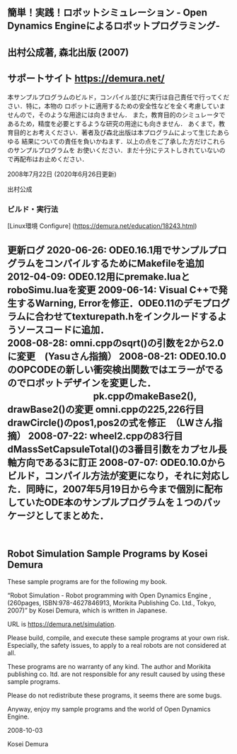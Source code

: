 ## 簡単！実践！ロボットシミュレーション - Open Dynamics Engineによるロボットプログラミング-
## 出村公成著, 森北出版 (2007)
## サポートサイト https://demura.net/

本サンプルプログラムのビルド，コンパイル並びに実行は自己責任で行ってください．特に，本物の
ロボットに適用するための安全性などを全く考慮していませんので，そのような用途には向きません．
また，教育目的のシミュレータであるため，精度を必要とするような研究の用途にも向きません．
あくまで，教育目的とお考えください．著者及び森北出版は本プログラムによって生じたあらゆる
結果についての責任を負いかねます．以上の点をご了承した方だけこれらのサンプルプログラムを
お使いください．まだ十分にテストしきれていないので再配布はお止めください．

2008年7月22日 (2020年6月26日更新) 
 
出村公成 

### ビルド・実行法  
[Linux環境   Configure]  (https://demura.net/education/18243.html) 

更新ログ
2020-06-26: ODE0.16.1用でサンプルプログラムをコンパイルするためにMakefileを追加 
2012-04-09: ODE0.12用にpremake.luaとroboSimu.luaを変更 
2009-06-14: Visual C++で発生するWarning, Errorを修正．ODE0.11のデモプログラムに合わせてtexturepath.hをインクルードするようソースコードに追加．  
2008-08-28: omni.cppのsqrt()の引数を2から2.0に変更　(Yasuさん指摘） 
2008-08-21: ODE0.10.0のOPCODEの新しい衝突検出関数ではエラーがでるのでロボットデザインを変更した． 
　　　　　　　　　 pk.cppのmakeBase2(), drawBase2()の変更 
            omni.cppの225,226行目drawCircle()のpos1,pos2の式を修正　（LWさん指摘） 
2008-07-22: wheel2.cppの83行目dMassSetCapsuleTotal()の3番目引数をカプセル長軸方向である3に訂正 
2008-07-07: ODE0.10.0からビルド，コンパイル方法が変更になり，それに対応した．同時に，2007年5月19日から今まで個別に配布していたODE本のサンプルプログラムを１つのパッケージとしてまとめた． 
　　　　　　　　　　　　　　　　　　　　　　　　　　　　　　　　　　　　
　　　　　　　　　　　　　　　　　　　　　　　　　　　　　　　　　　　　
-------------------

## Robot Simulation Sample Programs by Kosei Demura  
These sample programs are for the following my book.  

“Robot Simulation - Robot programming with Open Dynamics Engine , 
(260pages, ISBN:978-4627846913, Morikita Publishing Co. Ltd., Tokyo, 2007)” 
by Kosei Demura, which is written in Japanese.

URL is https://demura.net/simulation.

Please build, compile, and execute these sample programs at your own risk. 
Especially, the safety issues, to apply to a real robots are not considered at all.

These programs are no warranty of any kind. The author and Morikita publishing co. ltd.
are not responsible for any result caused by using these sample programs.

Please do not redistribute these programs, it seems there are some bugs.

Anyway, enjoy my sample programs and the world of Open Dynamics Engine.


2008-10-03

Kosei Demura




